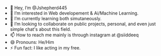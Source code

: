- 👋 Hey, I’m @Jshepherd445
- 👀 I’m interested in Web developement & Ai/Machine Learning.
- 🌱 I’m currently learning both simutaneously.
- 💞️ I’m looking to collaborate on public projects, personal, and even just simple chat's about this field.
- 📫 How to reach me mainly is through instagram at @siiddeeq
- 😄 Pronouns: He/Him
- ⚡ Fun fact: I like acting in my free.

<!---
Jshepherd445/Jshepherd445 is a ✨ special ✨ repository because its `README.md` (this file) appears on your GitHub profile.
You can click the Preview link to take a look at your changes.
--->
